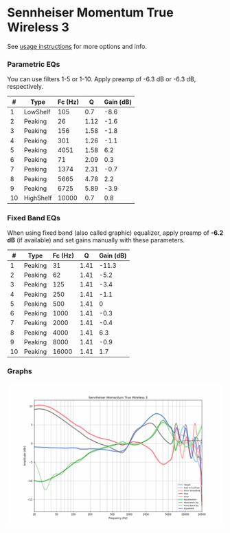 # Sennheiser Momentum True Wireless 3
See [usage instructions](https://github.com/jaakkopasanen/AutoEq#usage) for more options and info.

### Parametric EQs
You can use filters 1-5 or 1-10. Apply preamp of -6.3 dB or -6.3 dB, respectively.

|   # | Type      |   Fc (Hz) |    Q |   Gain (dB) |
|-----|-----------|-----------|------|-------------|
|   1 | LowShelf  |       105 | 0.7  |        -8.6 |
|   2 | Peaking   |        26 | 1.12 |        -1.6 |
|   3 | Peaking   |       156 | 1.58 |        -1.8 |
|   4 | Peaking   |       301 | 1.26 |        -1.1 |
|   5 | Peaking   |      4051 | 1.58 |         6.2 |
|   6 | Peaking   |        71 | 2.09 |         0.3 |
|   7 | Peaking   |      1374 | 2.31 |        -0.7 |
|   8 | Peaking   |      5665 | 4.78 |         2.2 |
|   9 | Peaking   |      6725 | 5.89 |        -3.9 |
|  10 | HighShelf |     10000 | 0.7  |         0.8 |

### Fixed Band EQs
When using fixed band (also called graphic) equalizer, apply preamp of **-6.2 dB** (if available) and set gains manually with these parameters.

|   # | Type    |   Fc (Hz) |    Q |   Gain (dB) |
|-----|---------|-----------|------|-------------|
|   1 | Peaking |        31 | 1.41 |       -11.3 |
|   2 | Peaking |        62 | 1.41 |        -5.2 |
|   3 | Peaking |       125 | 1.41 |        -3.4 |
|   4 | Peaking |       250 | 1.41 |        -1.1 |
|   5 | Peaking |       500 | 1.41 |         0   |
|   6 | Peaking |      1000 | 1.41 |        -0.3 |
|   7 | Peaking |      2000 | 1.41 |        -0.4 |
|   8 | Peaking |      4000 | 1.41 |         6.3 |
|   9 | Peaking |      8000 | 1.41 |        -0.9 |
|  10 | Peaking |     16000 | 1.41 |         1.7 |

### Graphs
![](./Sennheiser%20Momentum%20True%20Wireless%203.png)
